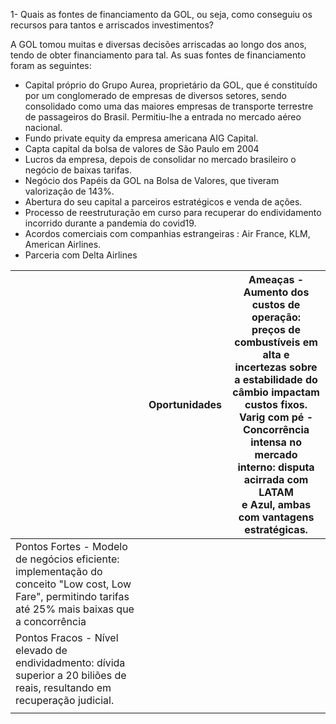 1- Quais as fontes de financiamento da GOL, ou seja, como conseguiu os recursos para tantos e arriscados investimentos?

A GOL tomou muitas e diversas decisões arriscadas ao longo dos anos, tendo de obter financiamento para tal. As suas fontes de financiamento foram as seguintes: 
- Capital próprio do Grupo Aurea, proprietário da GOL, que é constituído por um conglomerado de empresas de diversos setores, sendo consolidado como uma das maiores empresas de transporte terrestre de passageiros do Brasil. Permitiu-lhe a entrada no mercado aéreo nacional.
- Fundo private equity da empresa americana AIG Capital.
- Capta capital da bolsa de valores de São Paulo em 2004
- Lucros da empresa, depois de consolidar no mercado brasileiro o negócio de baixas tarifas.
- Negócio dos Papéis da GOL na Bolsa de Valores, que tiveram valorização de 143%. 
- Abertura do seu capital a parceiros estratégicos e venda de ações.
- Processo de reestruturação em curso para recuperar do endividamento incorrido durante a pandemia do covid19.
- Acordos comerciais com companhias estrangeiras : Air France, KLM, American Airlines.
- Parceria com Delta Airlines 

|                                                                                                                                                                                                    | Oportunidades | Ameaças -Aumento dos custos de operação:<br>preços de combustíveis em alta e<br>incertezas sobre a estabilidade do<br>câmbio impactam custos fixos. Varig com pé - Concorrência intensa no mercado<br>interno: disputa acirrada com LATAM<br>e Azul, ambas com vantagens<br>estratégicas.  |
| -------------------------------------------------------------------------------------------------------------------------------------------------------------------------------------------------- | ------------- | ------------------------------------------------------------------------------------------------------------------------------------------------------------------------------------------------------------------------------------------------------------------------------------------ |
| Pontos Fortes                                            - Modelo de negócios eficiente: implementação do conceito "Low cost, Low Fare", permitindo tarifas até 25% mais baixas que a concorrência |               |                                                                                                                                                                                                                                                                                            |
| Pontos Fracos - Nível elevado de endividadmento: dívida superior a 20 biliões de reais, resultando em recuperação judicial.                                                                        |               |                                                                                                                                                                                                                                                                                            |
|                                                                                                                                                                                                    |               |                                                                                                                                                                                                                                                                                            |